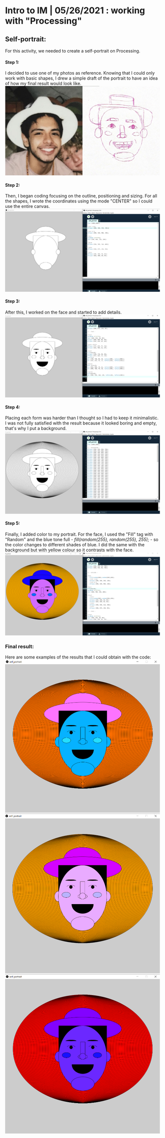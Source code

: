 # Intro to IM | 05/26/2021 : working with "Processing"

## Self-portrait:
For this activity, we needed to create a self-portrait on Processing.

#### Step 1:
I decided to use one of my photos as reference. Knowing that I could only work with basic shapes, I drew a simple draft of the portrait to have an idea of how my final result would look like.
![](https://github.com/andresugartechea/introToIM/blob/main/May26/reference.jpg?raw=true)

#### Step 2:
Then, I began coding focusing on the outline, positioning and sizing. For all the shapes, I wrote the coordinates using the mode "CENTER" so I could use the entire canvas.
![](https://github.com/andresugartechea/introToIM/blob/main/May26/first%20step%20(outline).png?raw=true)

#### Step 3:
After this, I worked on the face and started to add details.
![](https://github.com/andresugartechea/introToIM/blob/main/May26/second%20step%20(face).png?raw=true)

#### Step 4:
Placing each form was harder than I thought so I had to keep it minimalistic. I was not fully satisfied with the result because it looked boring and empty, that's why I put a background.
![](https://github.com/andresugartechea/introToIM/blob/main/May26/third%20step%20(background).png?raw=true)

#### Step 5:
Finally, I added color to my portrait. For the face, I used the "Fill" tag with "Random" and the blue tone full *- fill(random(255), random(255), 255); -* so the color changes to different shades of blue. I did the same with the background but with yellow colour so it contrasts with the face.
![](https://github.com/andresugartechea/introToIM/blob/main/May26/four%20step%20(color).png?raw=true)

### Final result:
Here are some examples of the results that I could obtain with the code:
![](https://github.com/andresugartechea/introToIM/blob/main/May26/example1.png?raw=true) 
![](https://github.com/andresugartechea/introToIM/blob/main/May26/example2.png?raw=true)
![](https://github.com/andresugartechea/introToIM/blob/main/May26/example3.png?raw=true)
